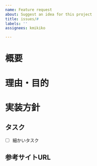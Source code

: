```yaml
---
name: Feature request
about: Suggest an idea for this project
title: issues/#
labels: ''
assignees: kmikiko

---
```


# 概要

# 理由・目的

# 実装方針

## タスク

- [ ] 細かいタスク


##  参考サイトURL
